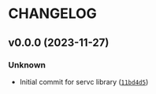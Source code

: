 # CHANGELOG



## v0.0.0 (2023-11-27)

### Unknown

* Initial commit for servc library ([`11bd4d5`](https://github.com/servc/lib-python/commit/11bd4d586e596b2149a1d0ad79f97de7b2966457))
